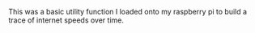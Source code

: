 This was a basic utility function I loaded onto my raspberry pi to build a trace of internet speeds over time.
